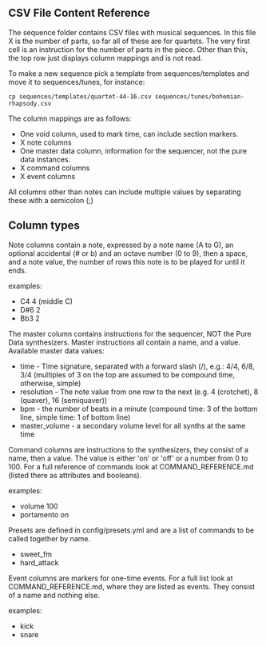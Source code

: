CSV File Content Reference
--------------------------
 
The sequence folder contains CSV files with musical sequences. In this file X is the number of parts, so far all of these are for quartets. 
The very first cell is an instruction for the number of parts in the piece. Other than this, the top row just displays column mappings and is not read.

To make a new sequence pick a template from sequences/templates and move it to sequences/tunes, for instance:

`cp sequences/templates/quartet-44-16.csv sequences/tunes/bohemian-rhapsody.csv`

The column mappings are as follows:

* One void column, used to mark time, can include section markers.
* X note columns
* One master data column, information for the sequencer, not the pure data instances.
* X command columns
* X event columns

All columns other than notes can include multiple values by separating these with a semicolon (;)

Column types
------------

Note columns contain a note, expressed by a note name (A to G), an optional accidental (# or b) and an octave number (0 to 9), then a space, and a note value, the number of rows this note is to be played for until it ends.

examples:

* C4 4 (middle C)
* D#6 2
* Bb3 2

The master column contains instructions for the sequencer, NOT the Pure Data synthesizers.
Master instructions all contain a name, and a value. 
Available master data values:

* time - Time signature, separated with a forward slash (/), e.g.: 4/4, 6/8, 3/4 (multiples of 3 on the top are assumed to be compound time, otherwise, simple)
* resolution - The note value from one row to the next (e.g. 4 (crotchet), 8 (quaver), 16 (semiquaver))
* bpm - the number of beats in a minute (compound time: 3 of the bottom line, simple time: 1 of bottom line) 
* master_volume - a secondary volume level for all synths at the same time

Command columns are instructions to the synthesizers, they consist of a name, then a value. The value is either 'on' or 'off' or a number from 0 to 100. For a full reference of commands look at COMMAND_REFERENCE.md (listed there as attributes and booleans).

examples:

* volume 100
* portamento on

Presets are defined in config/presets.yml and are a list of commands to be called together by name.

* sweet_fm
* hard_attack

Event columns are markers for one-time events. For a full list look at COMMAND_REFERENCE.md, where they are listed as events. They consist of a name and nothing else. 

examples: 
* kick
* snare
